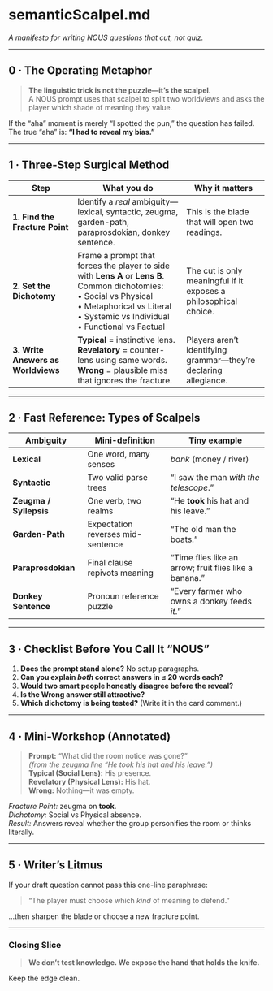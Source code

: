 # semanticScalpel.md  
*A manifesto for writing NOUS questions that cut, not quiz.*

---

## 0 · The Operating Metaphor

> **The linguistic trick is not the puzzle—it’s the scalpel.**  
> A NOUS prompt uses that scalpel to split two worldviews and asks the player which shade of meaning they value.

If the “aha” moment is merely “I spotted the pun,” the question has failed.  
The true “aha” is: **“I had to reveal my bias.”**

---

## 1 · Three-Step Surgical Method

| Step | What you do | Why it matters |
|------|-------------|----------------|
| **1. Find the Fracture Point** | Identify a *real* ambiguity—lexical, syntactic, zeugma, garden-path, paraprosdokian, donkey sentence. | This is the blade that will open two readings. |
| **2. Set the Dichotomy** | Frame a prompt that forces the player to side with **Lens A** or **Lens B**.<br>Common dichotomies:<br>• Social vs Physical<br>• Metaphorical vs Literal<br>• Systemic vs Individual<br>• Functional vs Factual | The cut is only meaningful if it exposes a philosophical choice. |
| **3. Write Answers as Worldviews** | **Typical** = instinctive lens.<br>**Revelatory** = counter-lens using same words.<br>**Wrong** = plausible miss that ignores the fracture. | Players aren’t identifying grammar—they’re declaring allegiance. |

---

## 2 · Fast Reference: Types of Scalpels

| Ambiguity | Mini-definition | Tiny example |
|-----------|-----------------|--------------|
| **Lexical** | One word, many senses | *bank* (money / river) |
| **Syntactic** | Two valid parse trees | “I saw the man *with the telescope*.” |
| **Zeugma / Syllepsis** | One verb, two realms | “He **took** his hat and his leave.” |
| **Garden-Path** | Expectation reverses mid-sentence | “The old man the boats.” |
| **Paraprosdokian** | Final clause repivots meaning | “Time flies like an arrow; fruit flies like a banana.” |
| **Donkey Sentence** | Pronoun reference puzzle | “Every farmer who owns a donkey feeds *it*.” |

---

## 3 · Checklist Before You Call It “NOUS”

1. **Does the prompt stand alone?** No setup paragraphs.  
2. **Can you explain *both* correct answers in ≤ 20 words each?**  
3. **Would two smart people honestly disagree before the reveal?**  
4. **Is the Wrong answer still attractive?**  
5. **Which dichotomy is being tested?** (Write it in the card comment.)  

---

## 4 · Mini-Workshop (Annotated)

> **Prompt:** “What did the room notice was gone?”  
> *(from the zeugma line “He took his hat and his leave.”)*  
> **Typical (Social Lens):** His presence.  
> **Revelatory (Physical Lens):** His hat.  
> **Wrong:** Nothing—it was empty.  

*Fracture Point:* zeugma on **took**.  
*Dichotomy:* Social vs Physical absence.  
*Result:* Answers reveal whether the group personifies the room or thinks literally.

---

## 5 · Writer’s Litmus

If your draft question cannot pass this one-line paraphrase:

> “The player must choose which *kind* of meaning to defend.”

…then sharpen the blade or choose a new fracture point.

---

### Closing Slice

> **We don’t test knowledge. We expose the hand that holds the knife.**

Keep the edge clean.